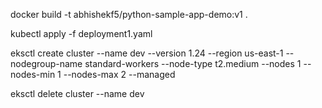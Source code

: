  docker build -t abhishekf5/python-sample-app-demo:v1 .

 kubectl apply -f deployment1.yaml

 eksctl create cluster --name dev --version 1.24 --region us-east-1 --nodegroup-name standard-workers --node-type t2.medium --nodes 1 --nodes-min 1 --nodes-max 2 --managed

eksctl delete cluster --name dev